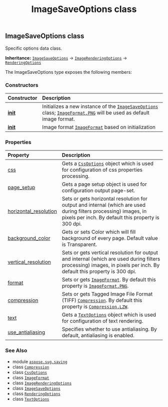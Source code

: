 ﻿---
title: ImageSaveOptions class
second_title: Aspose.SVG for Python via .NET API References
description: 
type: docs
weight: 10
url: /python-net/aspose.svg.saving/imagesaveoptions/
is_root: false
---

## ImageSaveOptions class

Specific options data class.



**Inheritance:** [`ImageSaveOptions`](/svg/python-net/aspose.svg.saving/imagesaveoptions) → 
[`ImageRenderingOptions`](/svg/python-net/aspose.svg.rendering.image/imagerenderingoptions) → 
[`RenderingOptions`](/svg/python-net/aspose.svg.rendering/renderingoptions)



The ImageSaveOptions type exposes the following members:

### Constructors
| Constructor | Description |
| :- | :- |
| [__init__](/svg/python-net/aspose.svg.saving/imagesaveoptions/__init__/#) | Initializes a new instance of the [`ImageSaveOptions`](/svg/python-net/aspose.svg.saving/imagesaveoptions) class; [`ImageFormat.PNG`](/svg/python-net/aspose.svg.rendering.image/imageformat#PNG) will be used as default image format. |
| [__init__](/svg/python-net/aspose.svg.saving/imagesaveoptions/__init__/#aspose.svg.rendering.image.ImageFormat) | Image format [`ImageFormat`](/svg/python-net/aspose.svg.rendering.image/imageformat) based on initialization |


### Properties
| Property | Description |
| :- | :- |
| [css](/svg/python-net/aspose.svg.saving/imagesaveoptions/css) | Gets a [`CssOptions`](/svg/python-net/aspose.svg.rendering/cssoptions) object which is used for configuration of css properties processing. |
| [page_setup](/svg/python-net/aspose.svg.saving/imagesaveoptions/page_setup) | Gets a page setup object is used for configuration output page-set. |
| [horizontal_resolution](/svg/python-net/aspose.svg.saving/imagesaveoptions/horizontal_resolution) | Sets or gets horizontal resolution for output and internal (which are used during filters processing) images, in pixels per inch. By default this property is 300 dpi. |
| [background_color](/svg/python-net/aspose.svg.saving/imagesaveoptions/background_color) | Gets or sets Color which will fill background of every page. Default value is Transparent. |
| [vertical_resolution](/svg/python-net/aspose.svg.saving/imagesaveoptions/vertical_resolution) | Sets or gets vertical resolution for output and internal (which are used during filters processing) images, in pixels per inch. By default this property is 300 dpi. |
| [format](/svg/python-net/aspose.svg.saving/imagesaveoptions/format) | Sets or gets [`ImageFormat`](/svg/python-net/aspose.svg.rendering.image/imageformat). By default this property is [`ImageFormat.PNG`](/svg/python-net/aspose.svg.rendering.image/imageformat#PNG). |
| [compression](/svg/python-net/aspose.svg.saving/imagesaveoptions/compression) | Sets or gets Tagged Image File Format (TIFF) [`Compression`](/svg/python-net/aspose.svg.rendering.image/compression). By default this property is [`Compression.LZW`](/svg/python-net/aspose.svg.rendering.image/compression#LZW). |
| [text](/svg/python-net/aspose.svg.saving/imagesaveoptions/text) | Gets a [`TextOptions`](/svg/python-net/aspose.svg.rendering.image/textoptions) object which is used for configuration of text rendering. |
| [use_antialiasing](/svg/python-net/aspose.svg.saving/imagesaveoptions/use_antialiasing) | Specifies whether to use antialiasing. By default, antialiasing is enabled. |



### See Also
* module [`aspose.svg.saving`](..)
* class [`Compression`](/svg/python-net/aspose.svg.rendering.image/compression)
* class [`CssOptions`](/svg/python-net/aspose.svg.rendering/cssoptions)
* class [`ImageFormat`](/svg/python-net/aspose.svg.rendering.image/imageformat)
* class [`ImageRenderingOptions`](/svg/python-net/aspose.svg.rendering.image/imagerenderingoptions)
* class [`ImageSaveOptions`](/svg/python-net/aspose.svg.saving/imagesaveoptions)
* class [`RenderingOptions`](/svg/python-net/aspose.svg.rendering/renderingoptions)
* class [`TextOptions`](/svg/python-net/aspose.svg.rendering.image/textoptions)
